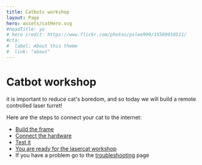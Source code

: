 ```yaml
---
title: Catbots workshop
layout: Page
hero: assets/catHero.svg
#headTitle: yo
# hero credit: https://www.flickr.com/photos/pslee999/15589950511/
#cta:
#  label: About this theme
#  link: "about"
---
```



# Catbot workshop

it is important to reduce cat's boredom, and so today we will build a remote
controlled laser turret!

Here are the steps to connect your cat to the internet:

- [Build the frame][1]
- [Connect the hardware][2]
- [Test it][3]
- [You are ready for the lasercat workshop][4]
- If you have a problem go to the [troubleshooting][5] page


[1]:/catbot/v4/
[2]:/catbot/connect/
[3]:/catbot/test/
[4]:/catbot/lasercat/
[5]:/catbot/troubleshooting/
